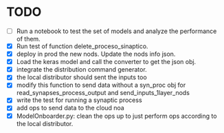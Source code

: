 # TODO
- [ ] Run a notebook to test the set of models and analyze the performance of them.
- [x] Run test of function delete_proceso_sinaptico.
- [x] deploy in prod the new nods. Update the nods info json.
- [x] Load the keras model and call the converter to get the json obj.
- [x] integrate the distribution command generator.
- [x] the local distributor should sent the inputs too
- [x] modify this function to send data without a syn_proc obj for read_synapses_process_output and send_inputs_1layer_nods
- [X] write the test for running a synaptic process
- [x] add ops to send data to the cloud noa
- [x] ModelOnboarder.py: clean the ops up to just perform ops according to the local distributor.
